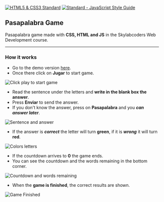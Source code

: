 [![HTML5 & CSS3 Standard](https://www.w3.org/html/logo/badge/html5-badge-h-css3-semantics.png)](http://www.w3.org/)  [![Standard - JavaScript Style Guide](https://img.shields.io/badge/code%20style-standard-brightgreen.svg)](http://standardjs.com/)

## Pasapalabra Game
Pasapalabra game made with **CSS, HTML and JS** in the Skylabcoders Web Development course.

---

### How it works
- Go to the demo version [here](https://marioterron157.github.io/pasapalabra/).
- Once there click on **Jugar** to start game.

![Click play to start game](https://github.com/MarioTerron157/pasapalabra/blob/master/img/1.jpeg)

- Read the sentence under the letters and **write in the blank box the answer**.
- Press **Enviar** to send the answer.
- If you don't know the answer, press on **Pasapalabra** and you **_can answer later_**.

![Sentence and answer](https://github.com/MarioTerron157/pasapalabra/blob/master/img/5.jpeg)

- If the answer is **_correct_** the letter will turn **green**, if it is **_wrong_** it will turn **red**.

![Colors letters](https://github.com/MarioTerron157/pasapalabra/blob/master/img/3.jpeg)

- If the countdown arrives to **0** the game ends.
- You can see the countdown and the words remaining in the bottom corner.

![Countdown and words remaining](https://github.com/MarioTerron157/pasapalabra/blob/master/img/2.jpeg)

- When the **game is finished**, the correct results are shown.

![Game Finished](https://github.com/MarioTerron157/pasapalabra/blob/master/img/4.jpeg)
